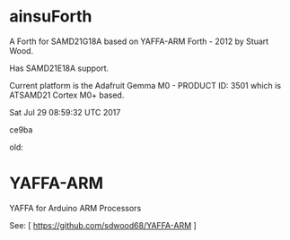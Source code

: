 # ainsuForth

A Forth for SAMD21G18A based on YAFFA-ARM Forth - 2012 by Stuart Wood.

Has SAMD21E18A support.

Current platform is the Adafruit Gemma M0 - PRODUCT ID: 3501
which is ATSAMD21 Cortex M0+ based.

Sat Jul 29 08:59:32 UTC 2017

ce9ba

old:

# YAFFA-ARM
YAFFA for Arduino ARM Processors 

See:
 [ https://github.com/sdwood68/YAFFA-ARM ]

